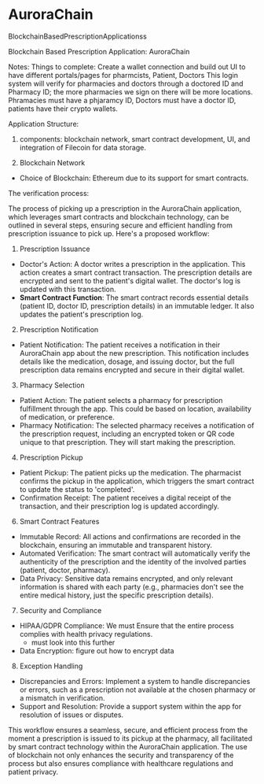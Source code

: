 # AuroraChain
BlockchainBasedPrescriptionApplicationss


Blockchain Based Prescription Application: AuroraChain

Notes: 
Things to complete: 
Create a wallet connection and build out UI to have different portals/pages for pharmcists, Patient, Doctors
This login system will verify for pharmacies and doctors through a doctored ID and Pharmacy ID; the more pharmacies we sign on there will be more locations. 
Phramacies must have a phjaramcy ID, 
Doctors must have a doctor ID, 
patients have their crypto wallets. 


Application Structure: 
1.	components: blockchain network, smart contract development, UI, and integration of Filecoin for data storage.

1. Blockchain Network 
- Choice of Blockchain: Ethereum due to its support for smart contracts.

The verification process: 

The process of picking up a prescription in the AuroraChain application, which leverages smart contracts and blockchain technology, can be outlined in several steps, ensuring secure and efficient handling from prescription issuance to pick up. Here's a proposed workflow:

1. Prescription Issuance
- Doctor's Action: A doctor writes a prescription in the application. This action creates a smart contract transaction. The prescription details are encrypted and sent to the patient's digital wallet. The doctor's log is updated with this transaction.
- **Smart Contract Function**: The smart contract records essential details (patient ID, doctor ID, prescription details) in an immutable ledger. It also updates the patient's prescription log.

2. Prescription Notification
- Patient Notification: The patient receives a notification in their AuroraChain app about the new prescription. This notification includes details like the medication, dosage, and issuing doctor, but the full prescription data remains encrypted and secure in their digital wallet.

3. Pharmacy Selection
- Patient Action: The patient selects a pharmacy for prescription fulfillment through the app. This could be based on location, availability of medication, or preference.
- Pharmacy Notification: The selected pharmacy receives a notification of the prescription request, including an encrypted token or QR code unique to that prescription. They will start making the prescription. 


4. Prescription Pickup
- Patient Pickup: The patient picks up the medication. The pharmacist confirms the pickup in the application, which triggers the smart contract to update the status to 'completed'.
- Confirmation Receipt: The patient receives a digital receipt of the transaction, and their prescription log is updated accordingly.

6. Smart Contract Features
- Immutable Record: All actions and confirmations are recorded in the blockchain, ensuring an immutable and transparent history.
- Automated Verification: The smart contract will automatically verify the authenticity of the prescription and the identity of the involved parties (patient, doctor, pharmacy).
- Data Privacy: Sensitive data remains encrypted, and only relevant information is shared with each party (e.g., pharmacies don't see the entire medical history, just the specific prescription details).

7. Security and Compliance
- HIPAA/GDPR Compliance: We must Ensure that the entire process complies with health privacy regulations.
	- must look into this further
- Data Encryption: figure out how to encrypt data 

8. Exception Handling
- Discrepancies and Errors: Implement a system to handle discrepancies or errors, such as a prescription not available at the chosen pharmacy or a mismatch in verification.
- Support and Resolution: Provide a support system within the app for resolution of issues or disputes.

This workflow ensures a seamless, secure, and efficient process from the moment a prescription is issued to its pickup at the pharmacy, all facilitated by smart contract technology within the AuroraChain application. The use of blockchain not only enhances the security and transparency of the process but also ensures compliance with healthcare regulations and patient privacy.

